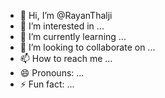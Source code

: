 - 👋 Hi, I’m @RayanThalji
- 👀 I’m interested in ...
- 🌱 I’m currently learning ...
- 💞️ I’m looking to collaborate on ...
- 📫 How to reach me ...
- 😄 Pronouns: ...
- ⚡ Fun fact: ...

<!---
RayanThalji/RayanThalji is a ✨ special ✨ repository because its `README.md` (this file) appears on your GitHub profile.
You can click the Preview link to take a look at your changes.
--->
